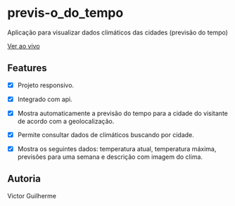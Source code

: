 # previs-o_do_tempo
Aplicação para visualizar dados climáticos das cidades (previsão do tempo)

[Ver ao vivo](https://vict0r-guilherme.github.io/previs-o_do_tempo/)

## Features

- [x] Projeto responsivo.

- [x] Integrado com api.

- [x] Mostra automaticamente a previsão do tempo para a cidade do visitante de
  acordo com a geolocalização.

- [x] Permite consultar dados de climáticos buscando por cidade.

- [x] Mostra os seguintes dados: temperatura atual, temperatura máxima, previsões para uma semana e descrição com imagem do clima.


## Autoria
Victor Guilherme
